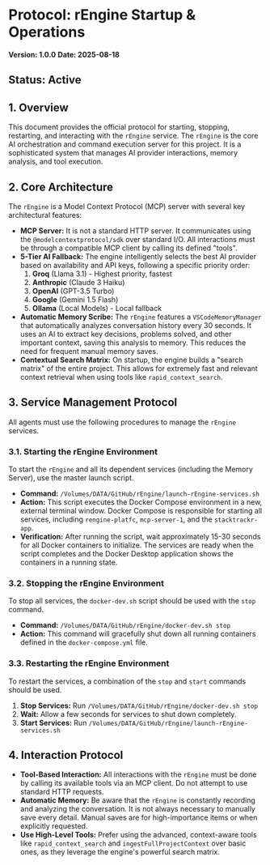 # Protocol: rEngine Startup & Operations

**Version: 1.0.0**
**Date: 2025-08-18**
## Status: Active

## 1. Overview

This document provides the official protocol for starting, stopping, restarting, and interacting with the `rEngine` service. The `rEngine` is the core AI orchestration and command execution server for this project. It is a sophisticated system that manages AI provider interactions, memory analysis, and tool execution.

## 2. Core Architecture

The `rEngine` is a Model Context Protocol (MCP) server with several key architectural features:

* **MCP Server:** It is not a standard HTTP server. It communicates using the `@modelcontextprotocol/sdk` over standard I/O. All interactions must be through a compatible MCP client by calling its defined "tools".
* **5-Tier AI Fallback:** The engine intelligently selects the best AI provider based on availability and API keys, following a specific priority order:
  1. **Groq** (Llama 3.1) - Highest priority, fastest
  2. **Anthropic** (Claude 3 Haiku)
  3. **OpenAI** (GPT-3.5 Turbo)
  4. **Google** (Gemini 1.5 Flash)
  5. **Ollama** (Local Models) - Local fallback
* **Automatic Memory Scribe:** The `rEngine` features a `VSCodeMemoryManager` that automatically analyzes conversation history every 30 seconds. It uses an AI to extract key decisions, problems solved, and other important context, saving this analysis to memory. This reduces the need for frequent manual memory saves.
* **Contextual Search Matrix:** On startup, the engine builds a "search matrix" of the entire project. This allows for extremely fast and relevant context retrieval when using tools like `rapid_context_search`.

## 3. Service Management Protocol

All agents must use the following procedures to manage the `rEngine` services.

### 3.1. Starting the rEngine Environment

To start the `rEngine` and all its dependent services (including the Memory Server), use the master launch script.

* **Command:** `/Volumes/DATA/GitHub/rEngine/launch-rEngine-services.sh`
* **Action:** This script executes the Docker Compose environment in a new, external terminal window. Docker Compose is responsible for starting all services, including `rengine-platfc`, `mcp-server-1`, and the `stacktrackr-app`.
* **Verification:** After running the script, wait approximately 15-30 seconds for all Docker containers to initialize. The services are ready when the script completes and the Docker Desktop application shows the containers in a running state.

### 3.2. Stopping the rEngine Environment

To stop all services, the `docker-dev.sh` script should be used with the `stop` command.

* **Command:** `/Volumes/DATA/GitHub/rEngine/docker-dev.sh stop`
* **Action:** This command will gracefully shut down all running containers defined in the `docker-compose.yml` file.

### 3.3. Restarting the rEngine Environment

To restart the services, a combination of the `stop` and `start` commands should be used.

1. **Stop Services:** Run `/Volumes/DATA/GitHub/rEngine/docker-dev.sh stop`
2. **Wait:** Allow a few seconds for services to shut down completely.
3. **Start Services:** Run `/Volumes/DATA/GitHub/rEngine/launch-rEngine-services.sh`

## 4. Interaction Protocol

* **Tool-Based Interaction:** All interactions with the `rEngine` must be done by calling its available tools via an MCP client. Do not attempt to use standard HTTP requests.
* **Automatic Memory:** Be aware that the `rEngine` is constantly recording and analyzing the conversation. It is not always necessary to manually save every detail. Manual saves are for high-importance items or when explicitly requested.
* **Use High-Level Tools:** Prefer using the advanced, context-aware tools like `rapid_context_search` and `ingestFullProjectContext` over basic ones, as they leverage the engine's powerful search matrix.
